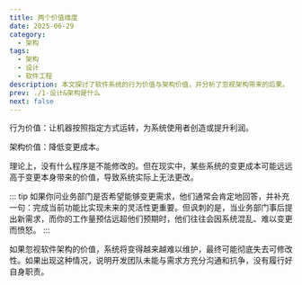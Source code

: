 ```yaml
---
title: 两个价值维度
date: 2025-06-29
category:
  - 架构
tags:
  - 架构
  - 设计
  - 软件工程
description: 本文探讨了软件系统的行为价值与架构价值，并分析了忽视架构带来的后果。
prev: ./1-设计&架构是什么
next: false
---
```


行为价值：让机器按照指定方式运转，为系统使用者创造或提升利润。

架构价值：降低变更成本。

理论上，没有什么程序是不能修改的。但在现实中，某些系统的变更成本可能远远高于变更本身带来的价值，导致系统实际上无法更改。

::: tip
如果你问业务部门是否希望能够变更需求，他们通常会肯定地回答，并补充一句：完成当前功能比实现未来的灵活性更重要。但讽刺的是，当业务部门事后提出新需求，而你的工作量预估远超他们预期时，他们往往会因系统混乱、难以变更而愤怒。
:::

如果忽视软件架构的价值，系统将变得越来越难以维护，最终可能彻底失去可修改性。如果出现这种情况，说明开发团队未能与需求方充分沟通和抗争，没有履行好自身职责。
